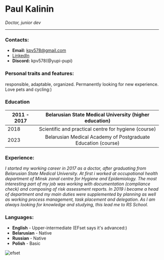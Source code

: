 # Paul Kalinin
*Doctor, junior dev*
****
### Contacts:
- **Email:** kpv578@gmail.com
- [LinkedIn](https://www.linkedin.com/in/paul-kalinin-llb)
- **Discord:** kpv578(@yupi-pupi)
### Personal traits and features:
responsible, adaptable, organized. Permanently looking for new experience. Love pets and cycling:)
### Education
2011 - 2017 | Belarusian State Medical University (higher education)
------------|:-----------------------------------:
2018|Scientific and practical centre for hygiene (course)
2023|Belarusian Medical Academy of Postgraduate Education (course)
### Experience:
*I started my working career in 2017 as a doctor, after graduating from Belarusian State Medical University. At first i worked at occupational health department of Minsk zonal centre for Hygiene and Epidemiology. The most interesting part of my job was working with documentation (compliance check) and composing of risk assessment reports. In 2019 i became a head of department and my main duties were supplemented by planning as well as working process management, task placement and delegation. As I am always looking for knowledge and studying, this lead me to RS School.*
### Languages:
* **English** - Upper-intermediate (EFset says it's advanced:)
* **Belarusian** - Native
* **Russian** - Native
* **Polish** - Basic

![efset](https://github.com/Yupi-pupi/rsschool-cv/assets/75840790/8ebe0e01-353f-45ef-8a0b-f56ece9cb9ab)
